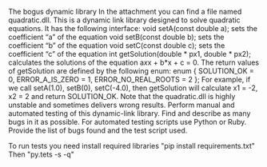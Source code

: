 The bogus dynamic library
In the attachment you can find a file named quadratic.dll. This is a dynamic link library
designed to solve quadratic equations.
It has the following interface:
void setA(const double a); sets the coefficient “a” of the equation
void setB(const double b); sets the coefficient “b” of the equation
void setC(const double c); sets the coefficient “c” of the equation
int getSolution(double * px1, double * px2);
calculates the solutions of the equation a*x*x + b*x + c = 0.
The return values of getSolution are defined by the following enum:
enum {
SOLUTION_OK = 0,
ERROR_A_IS_ZERO = 1,
ERROR_NO_REAL_ROOTS = 2
};
For example, if we call setA(1.0), setB(0), setC(-4.0), then getSolution will calculate
x1 = -2, x2 = 2 and return SOLUTION_OK.
Note that the quadratic.dll is highly unstable and sometimes delivers wrong results.
Perform manual and automated testing of this dynamic-link library. Find and describe as many bugs
in it as possible. For automated testing scripts use Python or Ruby.
Provide the list of bugs found and the test script used.

To run tests you need install required libraries "pip install requirements.txt"
Then "py.tets -s -q"
